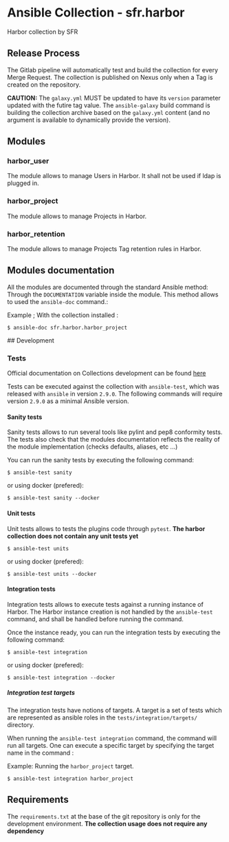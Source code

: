# Ansible Collection - sfr.harbor

Harbor collection by SFR

## Release Process

The Gitlab pipeline will automatically test and build the collection for every Merge Request.
The collection is published on Nexus only when a Tag is created on the repository.

**CAUTION:** The `galaxy.yml` MUST be updated to have its `version` parameter updated with the futire tag value.
The `ansible-galaxy` build command is building the collection archive based on the `galaxy.yml`
content (and no argument is available to dynamically provide the version).

## Modules

### harbor_user

The module allows to manage Users in Harbor. It shall not be used if ldap is plugged in.

### harbor_project

The module allows to manage Projects in Harbor.

### harbor_retention

The module allows to manage Projects Tag retention rules in Harbor.

## Modules documentation

All the modules are documented through the standard Ansible method: Through the `DOCUMENTATION` variable inside the module.
This method allows to used the `ansible-doc` command.:


Example ; With the collection installed :
```
$ ansible-doc sfr.harbor.harbor_project
```

## Development

### Tests

Official documentation on Collections development can be found [here](https://docs.ansible.com/ansible/latest/dev_guide/developing_collections.html)

Tests can be executed against the collection with `ansible-test`, which was released with `ansible` in version `2.9.0`. 
The following commands will require version `2.9.0` as a minimal Ansible version.

#### Sanity tests

Sanity tests allows to run several tools like pylint and pep8 conformity tests.
The tests also check that the modules documentation reflects the reality of the module implementation (checks defaults, aliases, etc ...)

You can run the sanity tests by executing the following command:

```
$ ansible-test sanity
```

or using docker (prefered):

```
$ ansible-test sanity --docker
```

#### Unit tests

Unit tests allows to tests the plugins code through `pytest`.
**The harbor collection does not contain any unit tests yet**

```
$ ansible-test units
``` 

or using docker (prefered):

```
$ ansible-test units --docker
``` 

#### Integration tests

Integration tests allows to execute tests against a running instance of Harbor.
The Harbor instance creation is not handled by the `ansible-test` command, and shall be handled before running the command.

Once the instance ready, you can run the integration tests by executing the following command:

```
$ ansible-test integration
```

or using docker (prefered):

```
$ ansible-test integration --docker
```

##### Integration test targets

The integration tests have notions of targets. 
A target is a set of tests which are represented as ansible roles in the `tests/integration/targets/` directory.

When running the `ansible-test integration` command, the command will run all targets. One can execute a specific target
by specifying the target name in the command :

Example: Running the `harbor_project` target.
```
$ ansible-test integration harbor_project
```

## Requirements

The `requirements.txt` at the base of the git repository is only for the development environment.
**The collection usage does not require any dependency**
